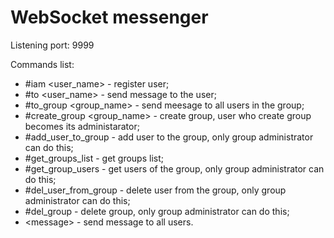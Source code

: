 # WebSocket messenger

Listening port: 9999

Commands list:

  - #iam <user_name> - register user;
  - #to <user_name> <message> - send message to the user;
  - #to_group <group_name> - send meesage to all users in the group;
  - #create_group <group_name> - create group, user who create group becomes its administarator;
  - #add_user_to_group <group> <user> - add user to the group, only group administrator can do this;
  - #get_groups_list - get groups list;
  - #get_group_users <group> - get users of the group, only group administrator can do this;
  - #del_user_from_group <group> <user> - delete user from the group, only group administrator can do this;
  - #del_group <group> - delete group, only group administrator can do this;
  - \<message\> - send message to all users.
